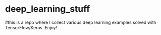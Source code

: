 # deep_learning_stuff

#this is a repo where I collect various deep learning examples solved with TensorFlow/Keras.  Enjoy!
